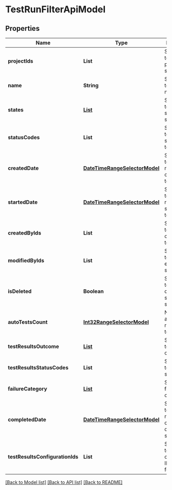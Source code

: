 # TestRunFilterApiModel
## Properties

| Name | Type | Description | Notes |
|------------ | ------------- | ------------- | -------------|
| **projectIds** | **List** | Specifies a test run project IDs to search for | [optional] [default to null] |
| **name** | **String** | Specifies test run name | [optional] [default to null] |
| **states** | [**List**](TestRunState.md) | Specifies a test run states to search for | [optional] [default to null] |
| **statusCodes** | **List** | Specifies a test run status codes to search for | [optional] [default to null] |
| **createdDate** | [**DateTimeRangeSelectorModel**](DateTimeRangeSelectorModel.md) | Specifies a test run range of created date to search for | [optional] [default to null] |
| **startedDate** | [**DateTimeRangeSelectorModel**](DateTimeRangeSelectorModel.md) | Specifies a test run range of started date to search for | [optional] [default to null] |
| **createdByIds** | **List** | Specifies a test run creator IDs to search for | [optional] [default to null] |
| **modifiedByIds** | **List** | Specifies a test run last editor IDs to search for | [optional] [default to null] |
| **isDeleted** | **Boolean** | Specifies a test run deleted status to search for | [optional] [default to null] |
| **autoTestsCount** | [**Int32RangeSelectorModel**](Int32RangeSelectorModel.md) | Number of autoTests run in the test run | [optional] [default to null] |
| **testResultsOutcome** | [**List**](TestResultOutcome.md) | Specifies test results outcomes | [optional] [default to null] |
| **testResultsStatusCodes** | **List** | Specifies test results status codes | [optional] [default to null] |
| **failureCategory** | [**List**](FailureCategory.md) | Specifies failure categories | [optional] [default to null] |
| **completedDate** | [**DateTimeRangeSelectorModel**](DateTimeRangeSelectorModel.md) | Specifies a test run range of completed date to search for | [optional] [default to null] |
| **testResultsConfigurationIds** | **List** | Specifies a test result configuration IDs to search for | [optional] [default to null] |

[[Back to Model list]](../README.md#documentation-for-models) [[Back to API list]](../README.md#documentation-for-api-endpoints) [[Back to README]](../README.md)

